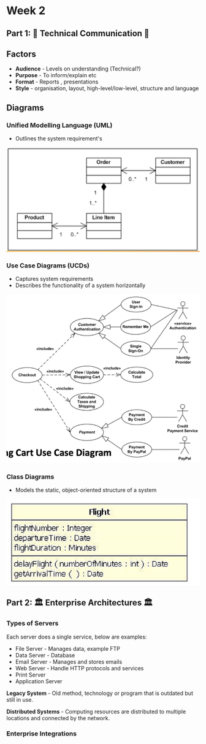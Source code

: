 # Week 2

## Part 1: 📓 Technical Communication 📓

## Factors

- **Audience** - Levels on understanding (Technical?)
- **Purpose** - To inform/explain etc
- **Format** - Reports , presentations
- **Style** - organisation, layout, high-level/low-level, structure and language

## Diagrams

### Unified Modelling Language (UML)

- Outlines the system requirement's

![uml](images/uml.png)

### Use Case Diagrams (UCDs)

- Captures system requirements
- Describes the functionality of a system
  horizontally

![uml](images/ucd.png)

### Class Diagrams

- Models the static, object-oriented structure of a system

![uml](images/class-diagram.png)

## Part 2: 🏛️ Enterprise Architectures 🏛️

### Types of Servers

Each server does a single service, below are examples:

- File Server - Manages data, example FTP
- Data Server - Database
- Email Server - Manages and stores emails
- Web Server - Handle HTTP protocols and services
- Print Server
- Application Server

**Legacy System** - Old method, technology or program that is outdated but still in use.

**Distributed Systems** - Computing resources are distributed to multiple locations and connected by the network.

### Enterprise Integrations
